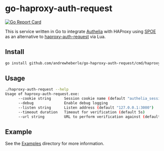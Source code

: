 # go-haproxy-auth-request

[![Go Report Card](https://goreportcard.com/badge/github.com/andrewheberle/go-haproxy-auth-request?logo=go&style=flat-square)](https://goreportcard.com/report/github.com/andrewheberle/go-haproxy-auth-request)

This is service written in Go to integrate [Authelia](https://www.authelia.com/) with HAProxy using [SPOE](https://www.haproxy.org/download/2.8/doc/SPOE.txt) as an alternative to [haproxy-auth-request](https://github.com/TimWolla/haproxy-auth-request/) via Lua.

## Install

```sh
go install github.com/andrewheberle/go-haproxy-auth-request/cmd/haproxy-auth-request
```

## Usage

```sh
./haproxy-auth-request --help
Usage of haproxy-auth-request.exe:
      --cookie string      Session cookie name (default "authelia_session")
      --debug              Enable debug logging
      --listen string      Listen address (default "127.0.0.1:3000")
      --timeout duration   Timeout for verification (default 5s)
      --url string         URL to perform verification against (default "http://127.0.0.1:9091/api/verify")
```

## Example

See the [Examples](examples/README.md) directory for more information.
